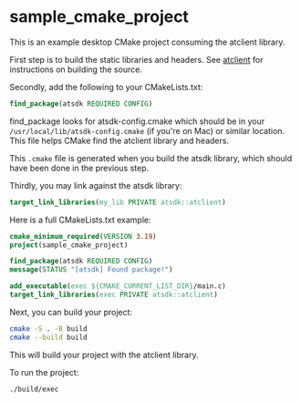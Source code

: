 # sample_cmake_project

This is an example desktop CMake project consuming the atclient library.

First step is to build the static libraries and headers. See [atclient](../../../README.md) for instructions on building the source.

Secondly, add the following to your CMakeLists.txt:

```cmake
find_package(atsdk REQUIRED CONFIG)
```

find_package looks for atsdk-config.cmake which should be in your `/usr/local/lib/atsdk-config.cmake` (if you're on Mac) or similar location. This file helps CMake find the atclient library and headers.

This `.cmake` file is generated when you build the atsdk library, which should have been done in the previous step.

Thirdly, you may link against the atsdk library:

```cmake
target_link_libraries(my_lib PRIVATE atsdk::atclient)
```

Here is a full CMakeLists.txt example:

```cmake
cmake_minimum_required(VERSION 3.19)
project(sample_cmake_project)

find_package(atsdk REQUIRED CONFIG)
message(STATUS "[atsdk] Found package!")

add_executable(exec ${CMAKE_CURRENT_LIST_DIR}/main.c)
target_link_libraries(exec PRIVATE atsdk::atclient)
```

Next, you can build your project:

```bash
cmake -S . -B build
cmake --build build
```

This will build your project with the atclient library.

To run the project:

```bash
./build/exec
```
